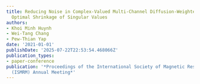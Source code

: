```yaml
---
title: Reducing Noise in Complex-Valued Multi-Channel Diffusion-Weighted Data via
  Optimal Shrinkage of Singular Values
authors:
- Khoi Minh Huynh
- Wei-Tang Chang
- Pew-Thian Yap
date: '2021-01-01'
publishDate: '2025-07-22T22:53:54.468066Z'
publication_types:
- paper-conference
publication: '*Proceedings of the International Society of Magnetic Resonance in Medicine
  (ISMRM) Annual Meeting*'
---
```


